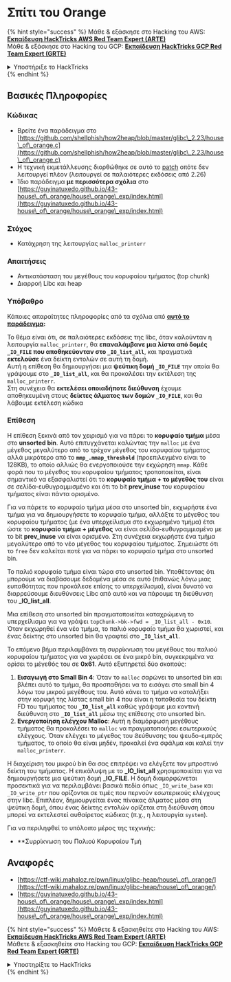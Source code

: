 # Σπίτι του Orange

{% hint style="success" %}
Μάθε & εξάσκησε στο Hacking του AWS:<img src="/.gitbook/assets/arte.png" alt="" data-size="line">[**Εκπαίδευση HackTricks AWS Red Team Expert (ARTE)**](https://training.hacktricks.xyz/courses/arte)<img src="/.gitbook/assets/arte.png" alt="" data-size="line">\
Μάθε & εξάσκησε στο Hacking του GCP: <img src="/.gitbook/assets/grte.png" alt="" data-size="line">[**Εκπαίδευση HackTricks GCP Red Team Expert (GRTE)**<img src="/.gitbook/assets/grte.png" alt="" data-size="line">](https://training.hacktricks.xyz/courses/grte)

<details>

<summary>Υποστήριξε το HackTricks</summary>

* Ελέγξτε τα [**σχέδια συνδρομής**](https://github.com/sponsors/carlospolop)!
* **Συμμετέχετε** 💬 στην [**ομάδα Discord**](https://discord.gg/hRep4RUj7f) ή στην [**ομάδα τηλεγράφου**](https://t.me/peass) ή **ακολουθήστε** μας στο **Twitter** 🐦 [**@hacktricks\_live**](https://twitter.com/hacktricks\_live)**.**
* **Κοινοποιήστε κόλπα χάκερ υποβάλλοντας PRs στα** [**HackTricks**](https://github.com/carlospolop/hacktricks) και [**HackTricks Cloud**](https://github.com/carlospolop/hacktricks-cloud) αποθετήρια του github.

</details>
{% endhint %}

## Βασικές Πληροφορίες

### Κώδικας

* Βρείτε ένα παράδειγμα στο [https://github.com/shellphish/how2heap/blob/master/glibc\_2.23/house\_of\_orange.c](https://github.com/shellphish/how2heap/blob/master/glibc\_2.23/house\_of\_orange.c)
* Η τεχνική εκμετάλλευσης διορθώθηκε σε αυτό το [patch](https://sourceware.org/git/?p=glibc.git;a=blobdiff;f=stdlib/abort.c;h=117a507ff88d862445551f2c07abb6e45a716b75;hp=19882f3e3dc1ab830431506329c94dcf1d7cc252;hb=91e7cf982d0104f0e71770f5ae8e3faf352dea9f;hpb=0c25125780083cbba22ed627756548efe282d1a0) οπότε δεν λειτουργεί πλέον (λειτουργεί σε παλαιότερες εκδόσεις από 2.26)
* Ίδιο παράδειγμα **με περισσότερα σχόλια** στο [https://guyinatuxedo.github.io/43-house\_of\_orange/house\_orange\_exp/index.html](https://guyinatuxedo.github.io/43-house\_of\_orange/house\_orange\_exp/index.html)

### Στόχος

* Κατάχρηση της λειτουργίας `malloc_printerr`

### Απαιτήσεις

* Αντικατάσταση του μεγέθους του κορυφαίου τμήματος (top chunk)
* Διαρροή Libc και heap

### Υπόβαθρο

Κάποιες απαραίτητες πληροφορίες από τα σχόλια από [**αυτό το παράδειγμα**](https://guyinatuxedo.github.io/43-house\_of\_orange/house\_orange\_exp/index.html)**:**

Το θέμα είναι ότι, σε παλαιότερες εκδόσεις της libc, όταν καλούνταν η λειτουργία `malloc_printerr`, θα **επαναλάμβανε μια λίστα από δομές `_IO_FILE` που αποθηκεύονταν στο `_IO_list_all`**, και πραγματικά **εκτελούσε** ένα δείκτη εντολών σε αυτή τη δομή.\
Αυτή η επίθεση θα δημιουργήσει μια **ψεύτικη δομή `_IO_FILE`** την οποία θα γράψουμε στο **`_IO_list_all`**, και θα προκαλέσει την εκτέλεση της `malloc_printerr`.\
Στη συνέχεια θα **εκτελέσει οποιαδήποτε διεύθυνση** έχουμε αποθηκευμένη στους **δείκτες άλματος των δομών `_IO_FILE`**, και θα λάβουμε εκτέλεση κώδικα

### Επίθεση

Η επίθεση ξεκινά από τον χειρισμό για να πάρει το **κορυφαίο τμήμα** μέσα στο **unsorted bin**. Αυτό επιτυγχάνεται καλώντας την `malloc` με ένα μέγεθος μεγαλύτερο από το τρέχον μέγεθος του κορυφαίου τμήματος αλλά μικρότερο από το **`mmp_.mmap_threshold`** (προεπιλεγμένο είναι το 128ΚΒ), το οποίο αλλιώς θα ενεργοποιούσε την εκχώρηση `mmap`. Κάθε φορά που το μέγεθος του κορυφαίου τμήματος τροποποιείται, είναι σημαντικό να εξασφαλιστεί ότι το **κορυφαίο τμήμα + το μέγεθός του** είναι σε σελίδα-ευθυγραμμισμένο και ότι το bit **prev\_inuse** του κορυφαίου τμήματος είναι πάντα ορισμένο.

Για να πάρετε το κορυφαίο τμήμα μέσα στο unsorted bin, εκχωρήστε ένα τμήμα για να δημιουργήσετε το κορυφαίο τμήμα, αλλάξτε το μέγεθος του κορυφαίου τμήματος (με ένα υπερχείλισμα στο εκχωρημένο τμήμα) έτσι ώστε το **κορυφαίο τμήμα + μέγεθος** να είναι σελίδα-ευθυγραμμισμένο με το bit **prev\_inuse** να είναι ορισμένο. Στη συνέχεια εκχωρήστε ένα τμήμα μεγαλύτερο από το νέο μέγεθος του κορυφαίου τμήματος. Σημειώστε ότι το `free` δεν καλείται ποτέ για να πάρει το κορυφαίο τμήμα στο unsorted bin.

Το παλιό κορυφαίο τμήμα είναι τώρα στο unsorted bin. Υποθέτοντας ότι μπορούμε να διαβάσουμε δεδομένα μέσα σε αυτό (πιθανώς λόγω μιας ευπαθότητας που προκάλεσε επίσης το υπερχείλισμα), είναι δυνατό να διαρρεύσουμε διευθύνσεις Libc από αυτό και να πάρουμε τη διεύθυνση του **\_IO\_list\_all**.

Μια επίθεση στο unsorted bin πραγματοποιείται καταχρώμενη το υπερχείλισμα για να γράψει `topChunk->bk->fwd = _IO_list_all - 0x10`. Όταν εκχωρηθεί ένα νέο τμήμα, το παλιό κορυφαίο τμήμα θα χωριστεί, και ένας δείκτης στο unsorted bin θα γραφτεί στο **`_IO_list_all`**.

Το επόμενο βήμα περιλαμβάνει τη συρρίκνωση του μεγέθους του παλιού κορυφαίου τμήματος για να χωρέσει σε ένα μικρό bin, συγκεκριμένα να ορίσει το μέγεθός του σε **0x61**. Αυτό εξυπηρετεί δύο σκοπούς:

1. **Εισαγωγή στο Small Bin 4**: Όταν το `malloc` σαρώνει το unsorted bin και βλέπει αυτό το τμήμα, θα προσπαθήσει να το εισάγει στο small bin 4 λόγω του μικρού μεγέθους του. Αυτό κάνει το τμήμα να καταλήξει στην κορυφή της λίστας small bin 4 που είναι η τοποθεσία του δείκτη FD του τμήματος του **`_IO_list_all`** καθώς γράψαμε μια κοντινή διεύθυνση στο **`_IO_list_all`** μέσω της επίθεσης στο unsorted bin.
2. **Ενεργοποίηση ελέγχου Malloc**: Αυτή η διαμόρφωση μεγέθους τμήματος θα προκαλέσει το `malloc` να πραγματοποιήσει εσωτερικούς ελέγχους. Όταν ελέγχει το μέγεθος του Ϩεύθυνσης του ψευδο-εμπρός τμήματος, το οποίο θα είναι μηδέν, προκαλεί ένα σφάλμα και καλεί την `malloc_printerr`.

Η διαχείριση του μικρού bin θα σας επιτρέψει να ελέγξετε τον μπροστινό δείκτη του τμήματος. Η επικάλυψη με το **\_IO\_list\_all** χρησιμοποιείται για να δημιουργήσετε μια ψεύτικη δομή **\_IO\_FILE**. Η δομή διαμορφώνεται προσεκτικά για να περιλαμβάνει βασικά πεδία όπως `_IO_write_base` και `_IO_write_ptr` που ορίζονται σε τιμές που περνούν εσωτερικούς ελέγχους στην libc. Επιπλέον, δημιουργείται ένας πίνακας άλματος μέσα στη ψεύτικη δομή, όπου ένας δείκτης εντολών ορίζεται στη διεύθυνση όπου μπορεί να εκτελεστεί αυθαίρετος κώδικας (π.χ., η λειτουργία `system`).

Για να περιληφθεί το υπόλοιπο μέρος της τεχνικής:

* **Συρρίκνωση του Παλιού Κορυφαίου Τμή
## Αναφορές

* [https://ctf-wiki.mahaloz.re/pwn/linux/glibc-heap/house\_of\_orange/](https://ctf-wiki.mahaloz.re/pwn/linux/glibc-heap/house\_of\_orange/)
* [https://guyinatuxedo.github.io/43-house\_of\_orange/house\_orange\_exp/index.html](https://guyinatuxedo.github.io/43-house\_of\_orange/house\_orange\_exp/index.html)

{% hint style="success" %}
Μάθετε & εξασκηθείτε στο Hacking του AWS:<img src="/.gitbook/assets/arte.png" alt="" data-size="line">[**Εκπαίδευση HackTricks AWS Red Team Expert (ARTE)**](https://training.hacktricks.xyz/courses/arte)<img src="/.gitbook/assets/arte.png" alt="" data-size="line">\
Μάθετε & εξασκηθείτε στο Hacking του GCP: <img src="/.gitbook/assets/grte.png" alt="" data-size="line">[**Εκπαίδευση HackTricks GCP Red Team Expert (GRTE)**<img src="/.gitbook/assets/grte.png" alt="" data-size="line">](https://training.hacktricks.xyz/courses/grte)

<details>

<summary>Υποστηρίξτε το HackTricks</summary>

* Ελέγξτε τα [**σχέδια συνδρομής**](https://github.com/sponsors/carlospolop)!
* **Εγγραφείτε** 💬 [**στην ομάδα Discord**](https://discord.gg/hRep4RUj7f) ή στην [**ομάδα telegram**](https://t.me/peass) ή **ακολουθήστε** μας στο **Twitter** 🐦 [**@hacktricks\_live**](https://twitter.com/hacktricks\_live)**.**
* **Μοιραστείτε κόλπα hacking υποβάλλοντας PRs** στα αποθετήρια [**HackTricks**](https://github.com/carlospolop/hacktricks) και [**HackTricks Cloud**](https://github.com/carlospolop/hacktricks-cloud).

</details>
{% endhint %}
